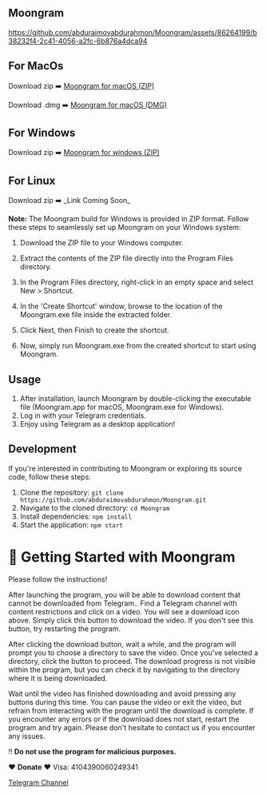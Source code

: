 **Moongram**
---------

https://github.com/abduraimovabdurahmon/Moongram/assets/86264199/b38232f4-2c41-4056-a2fc-6b876a4dca94

For MacOs
---------

Download zip ➡️ [Moongram for macOS (ZIP)](https://drive.google.com/file/d/13alvkXfpxDw9L-P8b69K2yZrJYtk8WTa/view?usp=share_link)

Download .dmg ➡️ [Moongram for macOS (DMG)](https://drive.google.com/file/d/16Tzc3jQOJl2GofVI9uea1e2mWDDggsY4/view?usp=share_link)

For Windows
-----------

Download zip ➡️ [Moongram for windows (ZIP)](https://drive.google.com/file/d/1sydU3WboEzzdZddflMBwCMl_078wKN4T/view?usp=share_link)

For Linux
---------

Download zip ➡️ \_Link Coming Soon\_

**Note:** The Moongram build for Windows is provided in ZIP format. Follow these steps to seamlessly set up Moongram on your Windows system:

  1. Download the ZIP file to your Windows computer.

  2. Extract the contents of the ZIP file directly into the Program Files directory.

  3. In the Program Files directory, right-click in an empty space and select New > Shortcut.

  4. In the 'Create Shortcut' window, browse to the location of the Moongram.exe file inside the extracted folder.

  5. Click Next, then Finish to create the shortcut.

  6. Now, simply run Moongram.exe from the created shortcut to start using Moongram.

Usage
-----

1.  After installation, launch Moongram by double-clicking the executable file (Moongram.app for macOS, Moongram.exe for Windows).
2.  Log in with your Telegram credentials.
3.  Enjoy using Telegram as a desktop application!

Development
-----------

If you're interested in contributing to Moongram or exploring its source code, follow these steps:

1.  Clone the repository: `git clone https://github.com/abduraimovabdurahmon/Moongram.git`
2.  Navigate to the cloned directory: `cd Moongram`
3.  Install dependencies: `npm install`
4.  Start the application: `npm start`


# 🚀 Getting Started with Moongram

Please follow the instructions!

After launching the program, you will be able to download content that cannot be downloaded from Telegram.. Find a Telegram channel with content restrictions and click on a video. You will see a download icon above. Simply click this button to download the video. If you don't see this button, try restarting the program. 

After clicking the download button, wait a while, and the program will prompt you to choose a directory to save the video. Once you've selected a directory, click the button to proceed. The download progress is not visible within the program, but you can check it by navigating to the directory where it is being downloaded.

Wait until the video has finished downloading and avoid pressing any buttons during this time. You can pause the video or exit the video, but refrain from interacting with the program until the download is complete. If you encounter any errors or if the download does not start, restart the program and try again. Please don't hesitate to contact us if you encounter any issues.

‼️ **Do not use the program for malicious purposes.**

❤️ **Donate** ❤️ 
Visa: 4104390060249341

[Telegram Channel](https://t.me/moongram_app)
